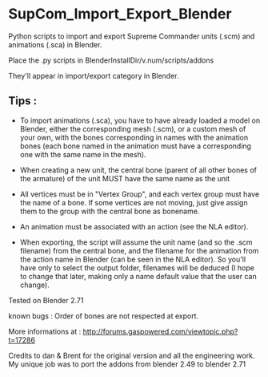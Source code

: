 SupCom_Import_Export_Blender
============================

Python scripts to import and export Supreme Commander units (.scm) and animations (.sca) in Blender.


Place the .py scripts in BlenderInstallDir/v.num/scripts/addons

They'll appear in import/export category in Blender.

Tips :
------
- To import animations (.sca), you have to have already loaded a model on Blender, either the corresponding mesh (.scm), or a custom mesh of your own, with the bones corresponding in names with the animation bones (each bone named in the animation must have a corresponding one with the same name in the mesh).

- When creating a new unit, the central bone (parent of all other bones of the armature) of the unit MUST have the same name as the unit

- All vertices must be in "Vertex Group", and each vertex group must have the name of a bone. If some vertices are not moving, just give assign them to the group with the central bone as bonename.

- An animation must be associated with an action (see the NLA editor).

- When exporting, the script will assume the unit name (and so the .scm filename) from the central bone, and the filename for the animation from the action name in Blender (can be seen in the NLA editor). So you'll have only to select the output folder, filenames will be deduced (I hope to change that later, making only a name default value that the user can change).




Tested on Blender 2.71

known bugs :
Order of bones are not respected at export.


More informations at :
http://forums.gaspowered.com/viewtopic.php?t=17286

Credits to dan & Brent for the original version and all the engineering work. My unique job was to port the addons from blender 2.49 to blender 2.71
